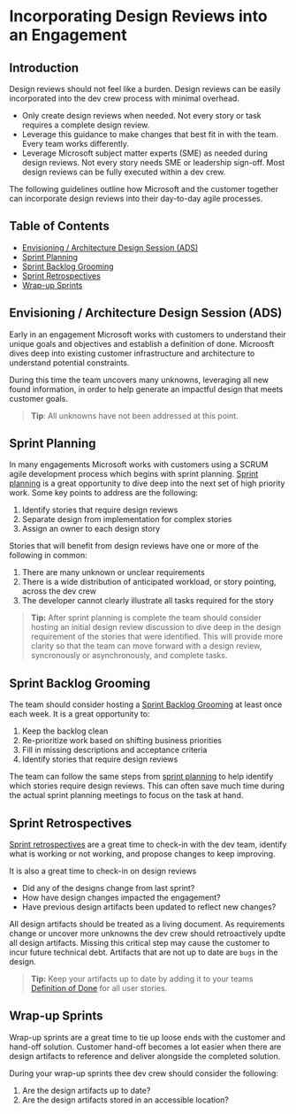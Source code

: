 # Incorporating Design Reviews into an Engagement

## Introduction

Design reviews should not feel like a burden.  Design reviews can be easily incorporated into the dev crew process with minimal overhead.  

- Only create design reviews when needed. Not every story or task requires a complete design review.
- Leverage this guidance to make changes that best fit in with the team. Every team works differently.
- Leverage Microsoft subject matter experts (SME) as needed during design reviews. Not every story needs SME or leadership sign-off. Most design reviews can be fully executed within a dev crew.

The following guidelines outline how Microsoft and the customer together can incorporate design reviews into their day-to-day agile processes.

## Table of Contents

- [Envisioning / Architecture Design Session (ADS)](#envisioning--architecture-design-session-ads)
- [Sprint Planning](#sprint-planning)
- [Sprint Backlog Grooming](#sprint-backlog-grooming)
- [Sprint Retrospectives](#sprint-retrospectives)
- [Wrap-up Sprints](#wrap-up-sprints)

## Envisioning / Architecture Design Session (ADS)

Early in an engagement Microsoft works with customers to understand their unique goals and objectives and establish a definition of done. Microosft dives deep into existing customer infrastructure and architecture to understand potential constraints.

During this time the team uncovers many unknowns, leveraging all new found information, in order to help generate an impactful design that meets customer goals.

> **Tip**: All unknowns have not been addressed at this point.

## Sprint Planning

In many engagements Microsoft works with customers using a SCRUM agile development process which begins with sprint planning. [Sprint planning](../../agile-development/sprint-planning/readme.md) is a great opportunity to dive deep into the next set of high priority work.  Some key points to address are the following:

1. Identify stories that require design reviews
1. Separate design from implementation for complex stories
1. Assign an owner to each design story

Stories that will benefit from design reviews have one or more of the following in common:

1. There are many unknown or unclear requirements
1. There is a wide distribution of anticipated workload, or story pointing, across the dev crew
1. The developer cannot clearly illustrate all tasks required for the story

> **Tip:** After sprint planning is complete the team should consider hosting an initial design review discussion to dive deep in the design requirement of the stories that were identified. This will provide more clarity so that the team  can move forward with a design review, syncronously or asynchronously, and complete tasks.

## Sprint Backlog Grooming

The team should consider hosting a [Sprint Backlog Grooming](../../agile-development/backlog-management/grooming/readme.md) at least once each week. It is a great opportunity to:

1. Keep the backlog clean
1. Re-prioritize work based on shifting business priorities
1. Fill in missing descriptions and acceptance criteria
1. Identify stories that require design reviews

The team can follow the same steps from [sprint planning](#sprint-planning) to help identify which stories require design reviews. This can often save much time during the actual sprint planning meetings to focus on the task at hand.

## Sprint Retrospectives

[Sprint retrospectives](../../agile-development/retrospectives/readme.md) are a great time to check-in with the dev team, identify what is working or not working, and propose changes to keep improving.

It is also a great time to check-in on design reviews

- Did any of the designs change from last sprint?
- How have  design changes impacted the engagement?
- Have previous design artifacts been updated to reflect new changes?

All design artifacts should be treated as a living document.  As requirements change or uncover more unknowns the dev crew should retroactively updte all design artifacts. Missing this critical step may cause the customer to incur future technical debt. Artifacts that are not up to date are `bugs` in the design.

> **Tip:** Keep your artifacts up to date by adding it to your teams [Definition of Done](../../agile-development/team-agreements/definition-of-done/readme.md) for all user stories.

## Wrap-up Sprints

Wrap-up sprints are a great time to tie up loose ends with the customer and hand-off solution. Customer hand-off becomes a lot easier when there are design artifacts to reference and deliver alongside the completed solution.  

During your wrap-up sprints thee dev crew should consider the following:

1. Are the design artifacts up to date?
1. Are the design artifacts stored in an accessible location?